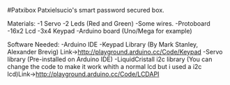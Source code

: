 #Patxibox
Patxielsucio's smart password secured box.

Materials: 
-1 Servo
-2 Leds (Red and Green)
-Some wires.
-Protoboard
-16x2 Lcd
-3x4 Keypad
-Arduino board (Uno/Mega for example)

Software Needed:
-Arduino IDE
-Keypad Library (By Mark Stanley, Alexander Brevig) Link->http://playground.arduino.cc/Code/Keypad
-Servo library (Pre-installed on Arduino IDE)
-LiquidCristall i2c library (You can change the code to make it work whith a normal lcd  but i used a i2c lcd)Link->http://playground.arduino.cc/Code/LCDAPI
